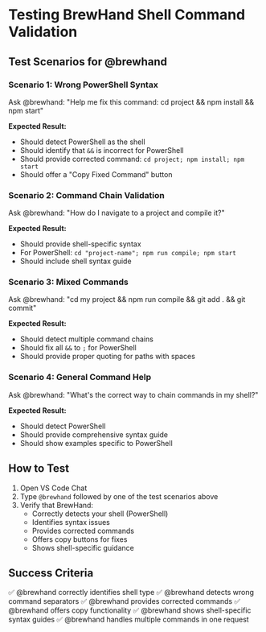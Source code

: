 # Testing BrewHand Shell Command Validation

## Test Scenarios for @brewhand

### Scenario 1: Wrong PowerShell Syntax
Ask @brewhand: "Help me fix this command: cd project && npm install && npm start"

**Expected Result:** 
- Should detect PowerShell as the shell
- Should identify that `&&` is incorrect for PowerShell
- Should provide corrected command: `cd project; npm install; npm start`
- Should offer a "Copy Fixed Command" button

### Scenario 2: Command Chain Validation
Ask @brewhand: "How do I navigate to a project and compile it?"

**Expected Result:**
- Should provide shell-specific syntax
- For PowerShell: `cd "project-name"; npm run compile; npm start`
- Should include shell syntax guide

### Scenario 3: Mixed Commands
Ask @brewhand: "cd my project && npm run compile && git add . && git commit"

**Expected Result:**
- Should detect multiple command chains
- Should fix all `&&` to `;` for PowerShell
- Should provide proper quoting for paths with spaces

### Scenario 4: General Command Help
Ask @brewhand: "What's the correct way to chain commands in my shell?"

**Expected Result:**
- Should detect PowerShell
- Should provide comprehensive syntax guide
- Should show examples specific to PowerShell

## How to Test

1. Open VS Code Chat
2. Type `@brewhand` followed by one of the test scenarios above
3. Verify that BrewHand:
   - Correctly detects your shell (PowerShell)
   - Identifies syntax issues
   - Provides corrected commands
   - Offers copy buttons for fixes
   - Shows shell-specific guidance

## Success Criteria

✅ @brewhand correctly identifies shell type
✅ @brewhand detects wrong command separators
✅ @brewhand provides corrected commands
✅ @brewhand offers copy functionality
✅ @brewhand shows shell-specific syntax guides
✅ @brewhand handles multiple commands in one request
